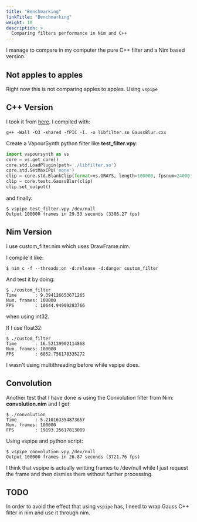 ```yaml
---
title: "Benchmarking"
linkTitle: "Benchmarking"
weight: 10
description: >
  Comparing filters performance in Nim and C++
---
```



I manage to compare in my computer the pure C++ filter and a Nim based version.


## Not apples to apples
Right now this is not comparing apples to apples. Using `vspipe`

## C++ Version
I took it from [here](https://github.com/IFeelBloated/test_c_filters). I compiled with:
```
g++ -Wall -O3 -shared -fPIC -I. -o libfilter.so GaussBlur.cxx
```

Create a VapourSynth python filter like **test_filter.vpy**:
```python
import vapoursynth as vs
core = vs.get_core()
core.std.LoadPlugin(path='./libfilter.so')
core.std.SetMaxCPU('none')
clip = core.std.BlankClip(format=vs.GRAYS, length=100000, fpsnum=24000, fpsden=1001, keep=True)
clip = core.testc.GaussBlur(clip)
clip.set_output()
```

and finally:
```
$ vspipe test_filter.vpy /dev/null
Output 100000 frames in 29.53 seconds (3386.27 fps)
```

## Nim Version
I use custom_filter.nim which uses DrawFrame.nim.

I compile it like:
```
$ nim c -f --threads:on -d:release -d:danger custom_filter
```

And test it by doing:
```
$ ./custom_filter 
Time       : 9.394126653671265
Num. frames: 100000
FPS        : 10644.94909283766
```
when using int32.

If I use float32:
```
$ ./custom_filter 
Time       : 16.52139902114868
Num. frames: 100000
FPS        : 6052.756178335272
```

I wasn't using multithreading before while vspipe does.

## Convolution 
Another test that I have done is using the Convolution filter from Nim: **convolution.nim** and I get:
```
$ ./convolution 
Time       : 5.210163354873657
Num. frames: 100000
FPS        : 19193.25617813089
```

Using vspipe and python script:
```
$ vspipe convolution.vpy /dev/null
Output 100000 frames in 26.87 seconds (3721.76 fps)
```

I think that vspipe is actually writting frames to /dev/null while I just request the frame and then dismiss them without further processing.

## TODO
In order to avoid the effect that using `vspipe` has, I need to wrap Gauss C++ filter in nim and use it through nim.